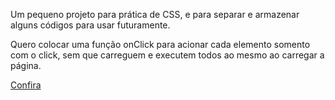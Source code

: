 Um pequeno projeto para prática de CSS, e para separar e armazenar alguns códigos para usar futuramente.

Quero colocar uma função onClick para acionar cada elemento somento com o click, sem que carreguem e executem todos ao mesmo ao carregar a página.

<a href="https://animacao-css.vercel.app/">Confira</a>

